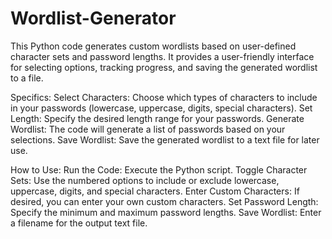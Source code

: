 # Wordlist-Generator
This Python code generates custom wordlists based on user-defined character sets and password lengths. It provides a user-friendly interface for selecting options, tracking progress, and saving the generated wordlist to a file.

Specifics:
Select Characters: Choose which types of characters to include in your passwords (lowercase, uppercase, digits, special characters).
Set Length: Specify the desired length range for your passwords.
Generate Wordlist: The code will generate a list of passwords based on your selections.
Save Wordlist: Save the generated wordlist to a text file for later use.

How to Use:
Run the Code: Execute the Python script.
Toggle Character Sets: Use the numbered options to include or exclude lowercase, uppercase, digits, and special characters.
Enter Custom Characters: If desired, you can enter your own custom characters.
Set Password Length: Specify the minimum and maximum password lengths.
Save Wordlist: Enter a filename for the output text file.
